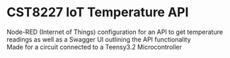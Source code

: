 # CST8227 IoT Temperature API
Node-RED (Internet of Things) configuration for an API to get temperature readings as well as a Swagger UI outlining the API functionality  
Made for a circuit connected to a Teensy3.2 Microcontroller  
 